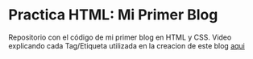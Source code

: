 # Practica HTML: Mi Primer Blog
Repositorio con el código de mi primer blog en HTML y CSS.
Video explicando cada Tag/Etiqueta utilizada en la creacion de este blog [aqui](https://youtu.be/Tixcw5H8L5s)
